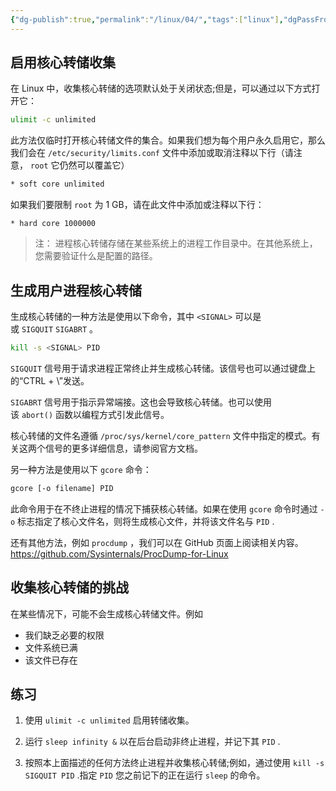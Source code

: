 ```yaml
---
{"dg-publish":true,"permalink":"/linux/04/","tags":["linux"],"dgPassFrontmatter":true}
---
```




## 启用核心转储收集

在 Linux 中，收集核心转储的选项默认处于关闭状态;但是，可以通过以下方式打开它：

```bash
ulimit -c unlimited
```

此方法仅临时打开核心转储文件的集合。如果我们想为每个用户永久启用它，那么我们会在 `/etc/security/limits.conf` 文件中添加或取消注释以下行（请注意， `root` 它仍然可以覆盖它）

```bash
* soft core unlimited
```

如果我们要限制 `root` 为 1 GB，请在此文件中添加或注释以下行：

```
* hard core 1000000
```

>注： 进程核心转储存储在某些系统上的进程工作目录中。在其他系统上，您需要验证什么是配置的路径。

##  生成用户进程核心转储

生成核心转储的一种方法是使用以下命令，其中 `<SIGNAL>` 可以是 或 `SIGQUIT` `SIGABRT` 。

```bash
kill -s <SIGNAL> PID
```

`SIGQUIT` 信号用于请求进程正常终止并生成核心转储。该信号也可以通过键盘上的“CTRL + \”发送。

`SIGABRT` 信号用于指示异常端接。这也会导致核心转储。也可以使用该 `abort()` 函数以编程方式引发此信号。

核心转储的文件名遵循 `/proc/sys/kernel/core_pattern` 文件中指定的模式。有关这两个信号的更多详细信息，请参阅官方文档。

另一种方法是使用以下 `gcore` 命令：

```bash
gcore [-o filename] PID
```

此命令用于在不终止进程的情况下捕获核心转储。如果在使用 `gcore` 命令时通过 `-o` 标志指定了核心文件名，则将生成核心文件，并将该文件名与 `PID` .

还有其他方法，例如 `procdump` ，我们可以在 GitHub 页面上阅读相关内容。
https://github.com/Sysinternals/ProcDump-for-Linux

##  收集核心转储的挑战

在某些情况下，可能不会生成核心转储文件。例如
- 我们缺乏必要的权限
- 文件系统已满
- 该文件已存在

## 练习

1. 使用 `ulimit -c unlimited` 启用转储收集。
    
2. 运行 `sleep infinity &` 以在后台启动非终止进程，并记下其 `PID` .
    
3. 按照本上面描述的任何方法终止进程并收集核心转储;例如，通过使用 `kill -s SIGQUIT PID` .指定 `PID` 您之前记下的正在运行 `sleep` 的命令。


